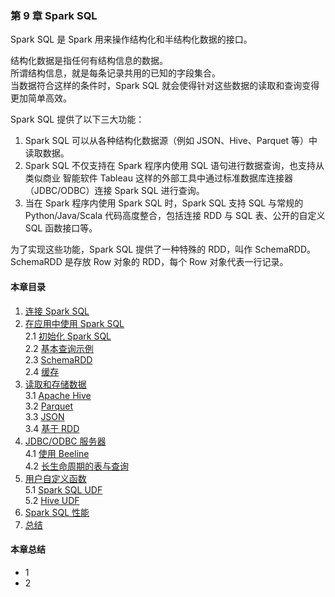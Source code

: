 ### 第 9 章	Spark SQL ###
Spark SQL 是 Spark 用来操作结构化和半结构化数据的接口。  

结构化数据是指任何有结构信息的数据。  
所谓结构信息，就是每条记录共用的已知的字段集合。  
当数据符合这样的条件时，Spark SQL 就会使得针对这些数据的读取和查询变得更加简单高效。  

Spark SQL 提供了以下三大功能：
1.  Spark SQL 可以从各种结构化数据源（例如 JSON、Hive、Parquet 等）中读取数据。
2.  Spark SQL 不仅支持在 Spark 程序内使用 SQL 语句进行数据查询，也支持从类似商业
    智能软件 Tableau 这样的外部工具中通过标准数据库连接器（JDBC/ODBC）连接 Spark
    SQL 进行查询。
3.  当在 Spark 程序内使用 Spark SQL 时，Spark SQL 支持 SQL 与常规的 Python/Java/Scala
    代码高度整合，包括连接 RDD 与 SQL 表、公开的自定义 SQL 函数接口等。  
    
为了实现这些功能，Spark SQL 提供了一种特殊的 RDD，叫作 SchemaRDD。   
SchemaRDD 是存放 Row 对象的 RDD，每个 Row 对象代表一行记录。
#### 本章目录 ####
1.	[连接 Spark SQL]()    
2.	[在应用中使用 Spark SQL]()    
2.1	[初始化 Spark SQL]()    
2.2	[基本查询示例]()    
2.3	[SchemaRDD]()    
2.4	[缓存]()    
3.	[读取和存储数据]()    
3.1	[Apache Hive]()    
3.2	[Parquet]()    
3.3	[JSON]()    
3.4	[基于 RDD]()    
4.	[JDBC/ODBC 服务器]()    
4.1	[使用 Beeline]()    
4.2	[长生命周期的表与查询]()    
5.	[用户自定义函数]()    
5.1	[Spark SQL UDF]()    
5.2	[Hive UDF]()    
6.	[Spark SQL 性能]()    
7.	[总结]()    
#### 本章总结 ####    
-   1
-   2